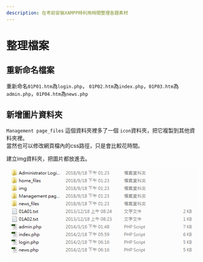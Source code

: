 ```yaml
---
description: 在考前安裝XAMPP時利用時間整理各題素材
---
```


# 整理檔案

## 重新命名檔案

重新命名`01P01.htm`為`login.php`， `01P02.htm`為`index.php`，`01P03.htm`為`admin.php`，`01P04.htm`為`news.php`

## 新增圖片資料夾

`Management page_files` 這個資料夾裡多了一個 `icon`資料夾，把它複製到其他資料夾裡。  
當然也可以修改網頁檔內的css路徑，只是會比較花時間。

建立img資料夾，把圖片都放進去。

![&#x6574;&#x7406;&#x5B8C;&#x5F8C;&#x7684;&#x8CC7;&#x6599;&#x593E;](../images/explorer_2018-09-18_13-30-07.png)



